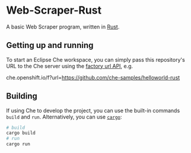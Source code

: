 # Web-Scraper-Rust
A basic Web Scraper program, written in [Rust](https://www.rust-lang.org/).

## Getting up and running
To start an Eclipse Che workspace, you can simply pass this repository's URL to the Che server using the [factory url API](https://www.eclipse.org/che/docs/che-7/configuring-a-workspace-using-a-devfile/#creating-a-workspace-from-the-default-branch-of-a-git-repository_configuring-a-workspace-using-a-devfile), e.g. 

che.openshift.io/f?url=https://github.com/che-samples/helloworld-rust

## Building
If using Che to develop the project, you can use the built-in commands `build` and `run`. Alternatively, you can use [`cargo`](https://doc.rust-lang.org/cargo/):

```bash
# build
cargo build
# run
cargo run
```
